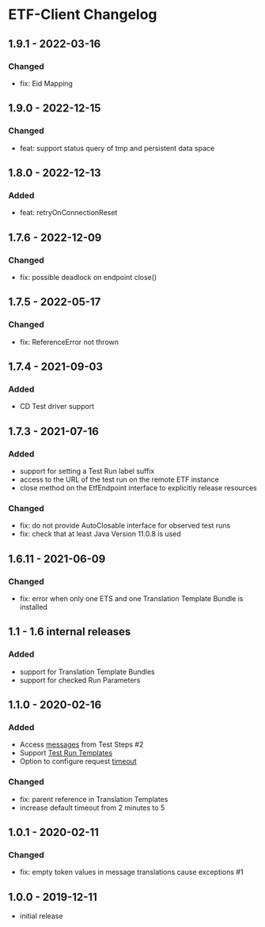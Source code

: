# ETF-Client Changelog

## 1.9.1 - 2022-03-16

### Changed
- fix: Eid Mapping

## 1.9.0 - 2022-12-15

### Changed
- feat: support status query of tmp and persistent data space

## 1.8.0 - 2022-12-13

### Added
- feat: retryOnConnectionReset

## 1.7.6 - 2022-12-09

### Changed
- fix: possible deadlock on endpoint close()


## 1.7.5 - 2022-05-17

### Changed
- fix: ReferenceError not thrown

## 1.7.4 - 2021-09-03

### Added
- CD Test driver support

## 1.7.3 - 2021-07-16

### Added
- support for setting a Test Run label suffix
- access to the URL of the test run on the remote ETF instance
- close method on the EtfEndpoint interface to explicitly release resources

### Changed
- fix: do not provide AutoClosable interface for observed test runs
- fix: check that at least Java Version 11.0.8 is used



## 1.6.11 - 2021-06-09

### Changed
- fix: error when only one ETS and one Translation Template Bundle is installed



## 1.1 - 1.6 internal releases

### Added
- support for Translation Template Bundles
- support for checked Run Parameters



## 1.1.0 - 2020-02-16

### Added
- Access [messages](https://interactive-instruments.github.io/etf-client/javadoc/de/interactive_instruments/etf/client/TestStepResult.html) from Test Steps #2
- Support [Test Run Templates](https://interactive-instruments.github.io/etf-client/javadoc/de/interactive_instruments/etf/client/TestRunTemplate.html)
- Option to configure request [timeout](https://interactive-instruments.github.io/etf-client/javadoc/de/interactive_instruments/etf/client/EtfValidatorClient.html#timeout(java.time.Duration))

### Changed
- fix: parent reference in Translation Templates
- increase default timeout from 2 minutes to 5



## 1.0.1 - 2020-02-11

### Changed
- fix: empty token values in message translations cause exceptions #1



## 1.0.0 - 2019-12-11

- initial release
